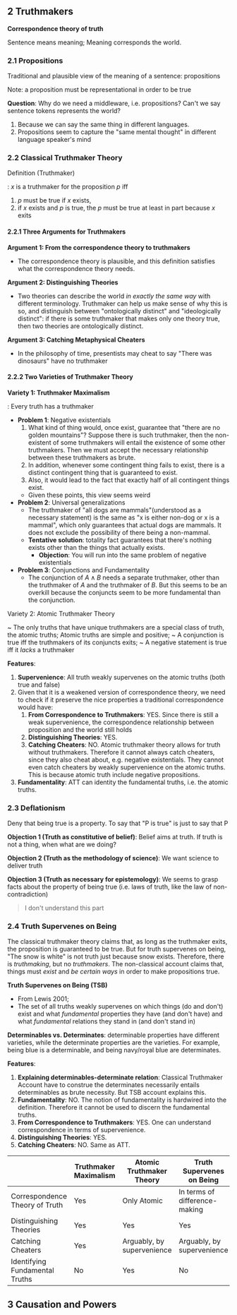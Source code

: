 
## 2 Truthmakers

**Correspondence theory of truth**

Sentence means meaning; Meaning corresponds the world.

### 2.1 Propositions

Traditional and plausible view of the meaning of a sentence: propositions

Note: a proposition must be representational in order to be true

**Question**: Why do we need a middleware, i.e. propositions? Can't we say sentence tokens represents the world?

1. Because we can say the same thing in different languages.
2. Propositions seem to capture the "same mental thought" in different language speaker's mind

### 2.2 Classical Truthmaker Theory

Definition (Truthmaker)

: $x$ is a truthmaker for the proposition $p$ iff

1. $p$ must be true if $x$ exists,
2. if $x$ exists and $p$ is true, the $p$ must be true at least in part because $x$ exits

#### 2.2.1 Three Arguments for Truthmakers

**Argument 1: From the correspondence theory to truthmakers**

- The correspondence theory is plausible, and this definition satisfies what the correspondence theory needs.

**Argument 2: Distinguishing Theories**

- Two theories can describe the world *in exactly the same way* with different terminology. Truthmaker can help us make sense of why this is so, and distinguish between "ontologically distinct" and "ideologically distinct": if there is some truthmaker that makes only one theory true, then two theories are ontologically distinct.

**Argument 3: Catching Metaphysical Cheaters**

- In the philosophy of time, presentists may cheat to say "There was dinosaurs" have no truthmaker

#### 2.2.2 Two Varieties of Truthmaker Theory


**Variety 1: Truthmaker Maximalism**

: Every truth has a truthmaker

- **Problem 1**: Negative existentials
	1. What kind of thing would, once exist, guarantee that "there are no golden mountains"? Suppose there is such truthmaker, then the non-existent of some truthmakers will entail the existence of some other truthmakers. Then we must accept the necessary relationship between these truthmakers as brute. 
	2. In addition, whenever some contingent thing fails to exist, there is a distinct contingent thing that is guaranteed to exist. 
	3. Also, it would lead to the fact that exactly half of all contingent things exist.
	- Given these points, this view seems weird
- **Problem 2**: Universal generalizations
	- The truthmaker of "all dogs are mammals"(understood as a necessary statement) is the same as "x is either non-dog or x is a mammal", which only guarantees that actual dogs are mammals. It does not exclude the possibility of there being a non-mammal.
	- **Tentative solution**: totality fact guarantees that there's nothing exists other than the things that actually exists.
		- **Objection**: You will run into the same problem of negative existentials
- **Problem 3**: Conjunctions and Fundamentality
	- The conjunction of $A \land B$ needs a separate truthmaker, other than the truthmaker of $A$ and the truthmaker of $B$. But this seems to be an overkill because the conjuncts seem to be more fundamental than the conjunction. 

Variety 2: Atomic Truthmaker Theory

~ The only truths that have unique truthmakers are a special class of truth, the atomic truths; Atomic truths are simple and positive;
~ A conjunction is true iff the truthmakers of its conjuncts exits;
~ A negative statement is true iff it *lacks* a truthmaker

**Features**: 

1. **Supervenience**: All truth weakly supervenes on the atomic truths (both true and false)
2. Given that it is a weakened version of correspondence theory, we need to check if it preserve the nice properties a traditional correspondence would have:
	1. **From Correspondence to Truthmakers**: YES. Since there is still a weak supervenience, the correspondence relationship between proposition and the world still holds
	2. **Distinguishing Theories**: YES.
	3. **Catching Cheaters**: NO. Atomic truthmaker theory allows for truth without truthmakers. Therefore it cannot always catch cheaters, since they also cheat about, e.g. negative existentials. They cannot even catch cheaters by weakly supervenience on the atomic truths. This is because atomic truth include negative propositions.
3. **Fundamentality**: ATT can identity the fundamental truths, i.e. the atomic truths.

### 2.3 Deflationism

Deny that being true is a property. To say that "P is true" is just to say that P

**Objection 1 (Truth as constitutive of belief)**: Belief aims at truth. If truth is not a thing, when what are we doing?

**Objection 2 (Truth as the methodology of science)**: We want science to deliver truth

**Objection 3 (Truth as necessary for epistemology)**: We seems to grasp facts about the property of being true (i.e. laws of truth, like the law of non-contradiction)

> I don't understand this part

### 2.4 Truth Supervenes on Being

The classical truthmaker theory claims that, as long as the truthmaker exits, the proposition is guaranteed to be true. But for truth supervenes on being, "The snow is white" is not truth just because snow exists. Therefore, there is *truthmaking*, but no *truthmakers*. The non-classical account claims that, things must *exist* and *be certain ways* in order to make propositions true.

**Truth Supervenes on Being (TSB)**

- From Lewis 2001;
- The set of all truths weakly supervenes on which things (do and don't) exist and what *fundamental* properties they have (and don't have) and what *fundamental* relations they stand in (and don't stand in)

**Determinables vs. Determinates**: determinable properties have different varieties, while the determinate properties are the varieties. For example, being blue is a determinable, and being navy/royal blue are determinates. 

**Features**:

1. **Explaining determinables-determinate relation**: Classical Truthmaker Account have to construe the determinates necessarily entails determinables as brute necessity. But TSB account explains this.
2. **Fundamentality**: NO. The notion of fundamentality is hardwired into the definition. Therefore it cannot be used to discern the fundamental truths. 
3. **From Correspondence to Truthmakers**: YES. One can understand correspondence in terms of supervenience.
4. **Distinguishing Theories**: YES.
5. **Catching Cheaters**: NO. Same as ATT.

|                                | Truthmaker Maximalism | Atomic Truthmaker Theory   | Truth Supervenes on Being     |
| ------------------------------ | --------------------- | -------------------------- | ----------------------------- |
| Correspondence Theory of Truth | Yes                   | Only Atomic                | In terms of difference-making |
| Distinguishing Theories        | Yes                   | Yes                        | Yes                           |
| Catching Cheaters              | Yes                   | Arguably, by supervenience | Arguably, by supervenience    |
| Identifying Fundamental Truths | No                    | Yes                        | No                            |
 

## 3 Causation and Powers

